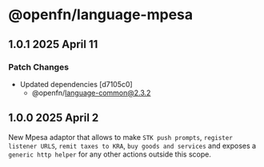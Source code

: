 # @openfn/language-mpesa

## 1.0.1 2025 April 11

### Patch Changes

* Updated dependencies \[d7105c0]
  * @openfn/language-common@2.3.2

## 1.0.0 2025 April 2

New Mpesa adaptor that allows to make `STK push prompts`,
`register listener URLS`, `remit taxes to KRA`, `buy goods and services` and
exposes a `generic http helper` for any other actions outside this scope.
